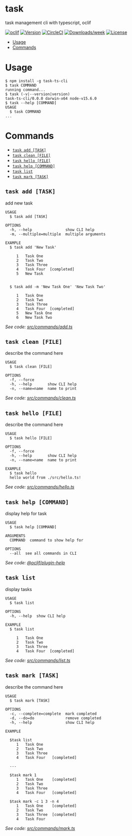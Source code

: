 task
====

task management cli with typescript, oclif

[![oclif](https://img.shields.io/badge/cli-oclif-brightgreen.svg)](https://oclif.io)
[![Version](https://img.shields.io/npm/v/task.svg)](https://npmjs.org/package/task)
[![CircleCI](https://circleci.com/gh/kis9a/task-ts-cli/tree/master.svg?style=shield)](https://circleci.com/gh/kis9a/task-ts-cli/tree/master)
[![Downloads/week](https://img.shields.io/npm/dw/task.svg)](https://npmjs.org/package/task)
[![License](https://img.shields.io/npm/l/task.svg)](https://github.com/kis9a/task-ts-cli/blob/master/package.json)

<!-- toc -->
* [Usage](#usage)
* [Commands](#commands)
<!-- tocstop -->
# Usage
<!-- usage -->
```sh-session
$ npm install -g task-ts-cli
$ task COMMAND
running command...
$ task (-v|--version|version)
task-ts-cli/0.0.0 darwin-x64 node-v15.6.0
$ task --help [COMMAND]
USAGE
  $ task COMMAND
...
```
<!-- usagestop -->
# Commands
<!-- commands -->
* [`task add [TASK]`](#task-add-task)
* [`task clean [FILE]`](#task-clean-file)
* [`task hello [FILE]`](#task-hello-file)
* [`task help [COMMAND]`](#task-help-command)
* [`task list`](#task-list)
* [`task mark [TASK]`](#task-mark-task)

## `task add [TASK]`

add new task

```
USAGE
  $ task add [TASK]

OPTIONS
  -h, --help               show CLI help
  -m, --multiple=multiple  multiple arguments

EXAMPLE
  $ task add 'New Task'

     1   Task One
     2   Task Two
     3   Task Three
     4   Task Four  [completed]
     5   New Task


  $ task add -m 'New Task One' 'New Task Two'

     1   Task One
     2   Task Two
     3   Task Three
     4   Task Four  [completed]
     5   New Task One
     6   New Task Two
```

_See code: [src/commands/add.ts](https://github.com/kis9a/task-ts-cli/blob/v0.0.0/src/commands/add.ts)_

## `task clean [FILE]`

describe the command here

```
USAGE
  $ task clean [FILE]

OPTIONS
  -f, --force
  -h, --help       show CLI help
  -n, --name=name  name to print
```

_See code: [src/commands/clean.ts](https://github.com/kis9a/task-ts-cli/blob/v0.0.0/src/commands/clean.ts)_

## `task hello [FILE]`

describe the command here

```
USAGE
  $ task hello [FILE]

OPTIONS
  -f, --force
  -h, --help       show CLI help
  -n, --name=name  name to print

EXAMPLE
  $ task hello
  hello world from ./src/hello.ts!
```

_See code: [src/commands/hello.ts](https://github.com/kis9a/task-ts-cli/blob/v0.0.0/src/commands/hello.ts)_

## `task help [COMMAND]`

display help for task

```
USAGE
  $ task help [COMMAND]

ARGUMENTS
  COMMAND  command to show help for

OPTIONS
  --all  see all commands in CLI
```

_See code: [@oclif/plugin-help](https://github.com/oclif/plugin-help/blob/v3.2.1/src/commands/help.ts)_

## `task list`

display tasks

```
USAGE
  $ task list

OPTIONS
  -h, --help  show CLI help

EXAMPLE
  $ task list

     1   Task One
     2   Task Two
     3   Task Three
     4   Task Four  [completed]
```

_See code: [src/commands/list.ts](https://github.com/kis9a/task-ts-cli/blob/v0.0.0/src/commands/list.ts)_

## `task mark [TASK]`

describe the command here

```
USAGE
  $ task mark [TASK]

OPTIONS
  -c, --complete=complete  mark completed
  -d, --do=do              remove completed
  -h, --help               show CLI help

EXAMPLE

  $task list
     1   Task One
     2   Task Two
     3   Task Three
     4   Task Four   [completed]

  ---

  $task mark 1
     1   Task One    [completed]
     2   Task Two
     3   Task Three
     4   Task Four   [completed]

  $task mark -c 1 3 -n 4
     1   Task One    [completed]
     2   Task Two
     3   Task Three  [completed]
     4   Task Four
```

_See code: [src/commands/mark.ts](https://github.com/kis9a/task-ts-cli/blob/v0.0.0/src/commands/mark.ts)_
<!-- commandsstop -->

